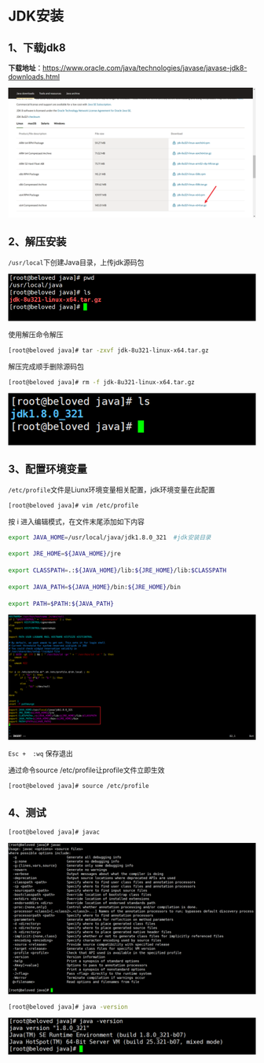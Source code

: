#
# JDK安装

## 1、下载jdk8

**下载地址**：https://www.oracle.com/java/technologies/javase/javase-jdk8-downloads.html

![image-20220310104534656](image/image-20220310104534656.png)

## 2、解压安装
`/usr/local`下创建Java目录，上传jdk源码包

![image-20220310105037886](image/image-20220310105037886.png)

使用解压命令解压

```bash
[root@beloved java]# tar -zxvf jdk-8u321-linux-x64.tar.gz 
```

解压完成顺手删除源码包

```bash
[root@beloved java]# rm -f jdk-8u321-linux-x64.tar.gz
```

![image-20220310105319724](image/image-20220310105319724.png)

## 3、配置环境变量

`/etc/profile`文件是Liunx环境变量相关配置，jdk环境变量在此配置

```bash
[root@beloved java]# vim /etc/profile
```



按 i 进入编辑模式，在文件末尾添加如下内容

```bash
export JAVA_HOME=/usr/local/java/jdk1.8.0_321  #jdk安装目录
 
export JRE_HOME=${JAVA_HOME}/jre
 
export CLASSPATH=.:${JAVA_HOME}/lib:${JRE_HOME}/lib:$CLASSPATH
 
export JAVA_PATH=${JAVA_HOME}/bin:${JRE_HOME}/bin
 
export PATH=$PATH:${JAVA_PATH}
```

![image-20220310105823822](image/image-20220310105823822.png)

`Esc +  :wq`  保存退出

通过命令source /etc/profile让profile文件立即生效

```bash
[root@beloved java]# source /etc/profile
```

## 4、测试

```bash
[root@beloved java]# javac
```

![image-20220310110254176](image/image-20220310110254176.png)

```bash
[root@beloved java]# java -version
```

![image-20220310110327941](image/image-20220310110327941.png)
